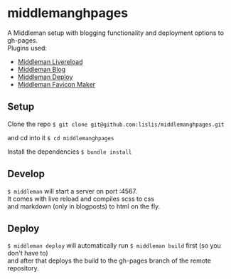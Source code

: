 middlemanghpages
================

A Middleman setup with blogging functionality and deployment options to gh-pages.  
Plugins used:
  * [Middleman Livereload](http://middlemanapp.com/basics/livereload/)
  * [Middleman Blog](http://middlemanapp.com/basics/blogging/)
  * [Middleman Deploy](https://github.com/middleman/middleman-blog)
  * [Middleman Favicon Maker](https://github.com/follmann/middleman-favicon-maker)

## Setup

Clone the repo
```$ git clone git@github.com:lislis/middlemanghpages.git```

and cd into it  ```$ cd middlemanghpages```

Install the dependencies  ```$ bundle install```  

## Develop

```$ middleman```
will start a server on port :4567.  
It comes with live reload and compiles scss to css  
and markdown (only in blogposts) to html on the fly.

## Deploy
```$ middleman deploy```
will automatically run  ```$ middleman build``` first (so you don't have to)  
and after that deploys the build
to the gh-pages branch of the remote repository.
